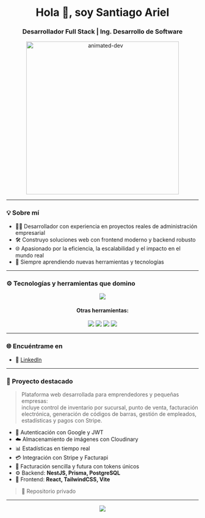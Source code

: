 
<h1 align="center">Hola 👋, soy Santiago Ariel</h1>
<h3 align="center">Desarrollador Full Stack | Ing. Desarrollo de Software</h3>

<p align="center">
  <img src="https://media.giphy.com/media/26tn33aiTi1jkl6H6/giphy.gif" width="400" alt="animated-dev" />
</p>

---

### 💡 Sobre mí

- 👨‍💻 Desarrollador con experiencia en proyectos reales de administración empresarial
- 🛠️ Construyo soluciones web con frontend moderno y backend robusto
- 🌐 Apasionado por la eficiencia, la escalabilidad y el impacto en el mundo real
- 🧠 Siempre aprendiendo nuevas herramientas y tecnologías

---

### ⚙️ Tecnologías y herramientas que domino

<p align="center">
  <img src="https://skillicons.dev/icons?i=ts,js,java,cs,cpp,c,py,nestjs,react,nextjs,vite,tailwind,nodejs,prisma,postgres,mysql,html,css,vercel,railway,cloudinary,figma,git,github,vscode,visualstudio,postman,netlify" />
</p>

<h4 align="center">Otras herramientas:</h4>

<p align="center">
  <img src="https://img.shields.io/badge/NetBeans_IDE-1B6AC6?style=for-the-badge&logo=apache-netbeans-ide&logoColor=white" />
  <img src="https://img.shields.io/badge/PyCharm-143?style=for-the-badge&logo=pycharm&logoColor=white" />
  <img src="https://img.shields.io/badge/VirtualBox-183A61?style=for-the-badge&logo=virtualbox&logoColor=white" />
  <img src="https://img.shields.io/badge/PrimeNG-3F51B5?style=for-the-badge&logo=prime&logoColor=white" />
</p>

---

### 🌐 Encuéntrame en

- 💼 [LinkedIn](https://www.linkedin.com/in/santiago-ariel-palacios-roji-gomez-2aa0652ab)

---

### 🚀 Proyecto destacado

> Plataforma web desarrollada para emprendedores y pequeñas empresas:  
> incluye control de inventario por sucursal, punto de venta, facturación electrónica, generación de códigos de barras, gestión de empleados, estadísticas y pagos con Stripe.

- 🔐 Autenticación con Google y JWT
- ☁️ Almacenamiento de imágenes con Cloudinary
- 📊 Estadísticas en tiempo real
- 💳 Integración con Stripe y Facturapi
- 🧾 Facturación sencilla y futura con tokens únicos
- ⚙️ Backend: **NestJS, Prisma, PostgreSQL**  
- 🎨 Frontend: **React, TailwindCSS, Vite**

> 📌 Repositorio privado

---

<p align="center">
  <img src="https://komarev.com/ghpvc/?username=Shadowfire4545&label=Visitas%20al%20perfil&color=blueviolet&style=flat" />
</p>
